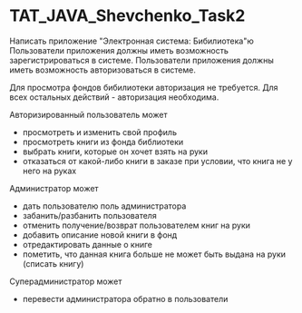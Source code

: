 # TAT_JAVA_Shevchenko_Task2

Написать приложение "Электронная система: Бибилиотека"ю
Пользователи приложения должны иметь возможность зарегистрироваться в системе.
Пользователи приложения должны иметь возможность авторизоваться в системе.

Для просмотра фондов бибилиотеки авторизация не требуется.
Для всех остальных действий - авторизация необходима.

Авторизированный пользователь может
- просмотреть и изменить свой профиль
- просмотреть книги из фонда библиотеки
- выбрать книги, которые он хочет взять на руки
- отказаться от какой-либо книги в заказе при условии, что книга не у него на руках

Администратор может
- дать пользователю поль администратора
- забанить/разбанить пользователя
- отменить получение/возврат пользователем книг на руки
- добавить описание новой книги в фонд
- отредактировать данные о книге
- пометить, что данная книга больше не может быть выдана на руки (списать книгу)

Суперадминистратор может
- перевести администратора обратно в пользователи
